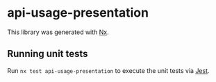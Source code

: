 # api-usage-presentation

This library was generated with [Nx](https://nx.dev).

## Running unit tests

Run `nx test api-usage-presentation` to execute the unit tests via [Jest](https://jestjs.io).
